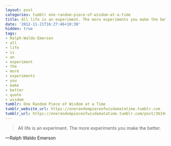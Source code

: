```yaml
---
layout: post
categories: tumblr one-random-piece-of-wisdom-at-a-time
title: All life is an experiment. The more experiments you make the better.
date: '2012-11-21T16:27:46+10:30'
hidden: true
tags:
- Ralph-Waldo-Emerson
- all
- life
- is
- an
- experiment
- the
- more
- experiments
- you
- make
- better
- quote
- wisdom
tumblr: One Random Piece of Wisdom at a Time
tumblr_website_url: https://onerandompieceofwisdomatatime.tumblr.com
tumblr_url: https://onerandompieceofwisdomatatime.tumblr.com/post/36194742897/all-life-is-an-experiment-the-more-experiments
---
```

> All life is an experiment. The more experiments you make the better.

—Ralph Waldo Emerson
